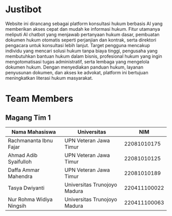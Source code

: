 # Justibot
Website ini dirancang sebagai platform konsultasi hukum berbasis AI yang memberikan akses cepat dan mudah ke informasi hukum. Fitur utamanya meliputi AI chatbot yang menjawab pertanyaan hukum dasar, pembuatan dokumen hukum otomatis seperti perjanjian dan kontrak, serta direktori pengacara untuk konsultasi lebih lanjut. Target pengguna mencakup individu yang mencari solusi hukum tanpa biaya tinggi, pengusaha yang membutuhkan bantuan hukum dalam bisnis, profesional hukum yang ingin mengotomatisasi tugas administratif, serta lembaga yang mengelola dokumen hukum. Dengan menyediakan panduan hukum, layanan penyusunan dokumen, dan akses ke advokat, platform ini bertujuan meningkatkan literasi hukum masyarakat.

# Team Members
## Magang Tim 1

| Nama Mahasiswa              | Universitas                     | NIM          |
|-----------------------------|---------------------------------|------------- |
| Rachmananta Ibnu Fajar      | UPN Veteran Jawa Timur          | 22081010175  |
| Ahmad Adib Syaifulloh       | UPN Veteran Jawa Timur          | 22081010125  |
| Daffa Ammar Mahendra        | UPN Veteran Jawa Timur          | 22081010189  |
| Tasya Dwiyanti              | Universitas Trunojoyo Madura    | 220411100022 |
| Nur Rohma Widiya Ningsih    | Universitas Trunojoyo Madura    | 220411100063 |

<!--
# Project Document: 
<li><a href="https://docs.google.com/document/d/1tNYSJWg5HRhaJmNtkJy28F2MRVS__VLo0YFIp5w8swM/edit?tab=t.0">Project Plan</a></li>
<li><a href="https://docs.google.com/document/d/1C7C9ddrDYn-waasv8Bqch0cq0i83Mxb7Nloe6r4uIM0/edit?tab=t.0">Project Brief</a></li>
-->
